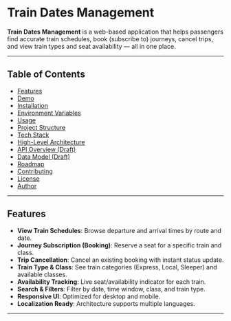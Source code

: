 # Train Dates Management

**Train Dates Management** is a web-based application that helps passengers find accurate train schedules, book (subscribe to) journeys, cancel trips, and view train types and seat availability — all in one place.

---

## Table of Contents
- [Features](#features)
- [Demo](#demo)
- [Installation](#installation)
- [Environment Variables](#environment-variables)
- [Usage](#usage)
- [Project Structure](#project-structure)
- [Tech Stack](#tech-stack)
- [High-Level Architecture](#high-level-architecture)
- [API Overview (Draft)](#api-overview-draft)
- [Data Model (Draft)](#data-model-draft)
- [Roadmap](#roadmap)
- [Contributing](#contributing)
- [License](#license)
- [Author](#author)

---

## Features

- **View Train Schedules**: Browse departure and arrival times by route and date.
- **Journey Subscription (Booking)**: Reserve a seat for a specific train and class.
- **Trip Cancellation**: Cancel an existing booking with instant status update.
- **Train Type & Class**: See train categories (Express, Local, Sleeper) and available classes.
- **Availability Tracking**: Live seat/availability indicator for each train.
- **Search & Filters**: Filter by date, time window, class, and train type.
- **Responsive UI**: Optimized for desktop and mobile.
- **Localization Ready**: Architecture supports multiple languages.

---

